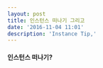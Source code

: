 ```yaml
---
layout: post
title: 인스턴스 떠나기 그리고
date: '2016-11-04 11:01'
description: 'Instance Tip,'
---
```


#### 인스턴스 떠나기?
